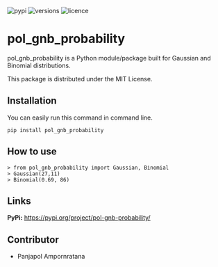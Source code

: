 ![pypi](https://img.shields.io/badge/pypi-0.0.2-green)
![versions](https://img.shields.io/badge/python-3.6%20%7C%203.7%20%7C%203.8-blue)
![licence](https://img.shields.io/badge/licence-MIT%20license-orange)

# pol_gnb_probability

pol_gnb_probability is a Python module/package built for Gaussian and Binomial distributions. 

This package is distributed under the MIT License.

## Installation
You can easily run this command in command line.
```
pip install pol_gnb_probability
```

## How to use
```
> from pol_gnb_probability import Gaussian, Binomial
> Gaussian(27,11)
> Binomial(0.69, 86)
```
## Links
**PyPi:** https://pypi.org/project/pol-gnb-probability/

## Contributor
- Panjapol Ampornratana
